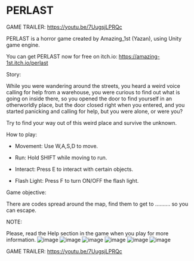 # PERLAST 

GAME TRAILER: https://youtu.be/7UugsjLPRQc

PERLAST is a horror game created by Amazing_1st (Yazan), using Unity game engine.

You can get PERLAST now for free on itch.io:
https://amazing-1st.itch.io/perlast

Story:

While you were wandering around the streets, you heard a weird voice calling for help from a warehouse, you were curious to find out what is going on inside there, so you opened the door to find yourself in an otherworldly place, but the door closed right when you entered, and you started panicking and calling for help, but you were alone, or were you?

Try to find your way out of this weird place and survive the unknown.



How to play:

- Movement:  Use  W,A,S,D  to move.

- Run:  Hold SHIFT while moving to run.

- Interact:  Press E to interact with certain objects.

- Flash Light:  Press F to turn ON/OFF the flash light.



Game objective:

There are codes spread around the map, find them to get to .......... so you can escape.



NOTE:

Please, read the Help section in the game when you play for more information.
![image](https://user-images.githubusercontent.com/121691614/210136486-bea56a61-9082-40c4-9b88-7b8379381b55.png)
![image](https://user-images.githubusercontent.com/121691614/210136298-ad8087e9-a420-4a3d-909f-3bd0e7282884.png)
![image](https://user-images.githubusercontent.com/121691614/210136324-9a131b02-67cf-4fa3-8441-5e3b20d12b7c.png)
![image](https://user-images.githubusercontent.com/121691614/210136327-310e5b84-58bc-45cb-82b9-844478714d74.png)
![image](https://user-images.githubusercontent.com/121691614/210136333-5dd1f293-bc72-4e38-aa70-fc06b25734bf.png)
![image](https://user-images.githubusercontent.com/121691614/210136343-d7381456-2971-468a-865d-ff60d02a1e48.png)

GAME TRAILER: https://youtu.be/7UugsjLPRQc
